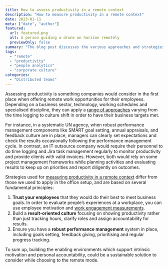 ```yaml
---
title: How to assess productivity in a remote context
description: "How to measure productivity in a remote context"
date: 2023-01-11
meta: ["date", "author"]
featured:
  url: featured.png
  alt: A person guiding a drone on horizon remotely
  previewOnly: false
summary: "The blog post discusses the various approaches and strategies that companies can use to assess productivity when offering remote work opportunities to their employees."
tags:
  - "remote"
  - "productivity"
  - "people analytics"
  - "corporate culture"
categories:
  - "Distributed teams"
---
```


Assessing productivity is something companies would consider in the first place when offering remote work opportunities for their employees. Depending on a business sector, technology, working schedules and specialised discipline, they can apply a [range of approaches](https://remote.co/employers-share-how-measure-productivity-among-remote-workers/) varying from the time logging to culture shift in order to have their business targets met. 

For instance, in a systematic UN agency, when robust performance management components like SMART goal setting, annual appraisals, and feedback culture are in place, managers can clearly set expectations and check the results occasionally following the performance management cycle. In contrast, an IT outsource company would require their personnel to do time logging and Jira task management regularly to monitor productivity and provide clients with valid invoices. However, both would rely on some project management frameworks while planning activities and evaluating results to keep up on priorities and report diligently on outcomes.

Strategies used for [measuring productivity in a remote context](https://www.forbes.com/sites/forbeshumanresourcescouncil/2020/08/20/measuring-productivity-in-remote-workforces/?sh=5980a40c78d2) differ from those we used to apply in the office setup, and are based on several fundamental principles:
1. **Trust your employees** that they would do their best to meet business goals. In order to evaluate people’s experiences at a workplace, you can use employee motivation and [work engagement measurements](https://gracefulhr.com/post/measuring-engagement/).
2. Build a **result-oriented culture** focusing on showing productivity rather than just tracking hours, clarify roles and assign accountability for results.
3. Ensure you have a **robust performance management** system in place, including goals setting, feedback giving, prioritising and regular progress tracking.

To sum up, building the enabling environments which support intrinsic motivation and personal accountability, could be a sustainable solution to consider while choosing  to the remote mode.
